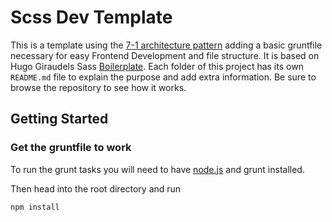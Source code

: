 # Scss Dev Template

This is a template using the [7-1 architecture pattern](http://sass-guidelin.es/#architecture) adding a basic gruntfile necessary for easy Frontend Development and file structure.
It is based on Hugo Giraudels Sass [Boilerplate](https://github.com/HugoGiraudel/sass-boilerplate).
Each folder of this project has its own `README.md` file to explain the purpose and add extra information. Be sure to browse the repository to see how it works.

## Getting Started

### Get the gruntfile to work

To run the grunt tasks you will need to have [node.js](https://nodejs.org/en/) and grunt installed.

Then head into the root directory and run  

```
npm install
```

